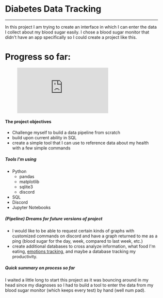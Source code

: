 # Diabetes Data Tracking
---------------------------------------------------

In this project I am trying to create an interface in which I can enter the data I collect about my blood sugar easily. I chose a blood sugar monitor that didn't have an app specifically so I could create a project like this.

# Progress so far:

<figure class="video_container">
  <iframe src="https://youtu.be/8Z6Zoao9YLI" frameborder="0" allowfullscreen="true"> </iframe>
</figure>


#### The project objectives 

- Challenge myself to build a data pipeline from scratch
- build upon current ability in SQL
- create a simple tool that I can use to reference data about my health with a few simple commands 

##### Tools I'm using

- Python 
	+ pandas
	+ matplotlib
	+ sqlite3
	+ discord
- SQL
- Discord
- Jupyter Notebooks

##### (Pipeline) Dreams for future versions of project

- I would like to be able to request certain kinds of graphs with customized commands on discord and have a graph returned to me as a ping (blood sugar for the day, week, compared to last week, etc.)
- create additional databases to cross analyze information, what food I'm eating, [emotions tracking](https://github.com/mctopherganesh/emotions_tracking), and maybe a database tracking my productivity.


##### Quick summary on process so far

I waited a little long to start this project as it was bouncing around in my head since my diagnoses so I had to build a tool to enter the data from my blood sugar monitor (which keeps every test) by hand (well num pad). 
